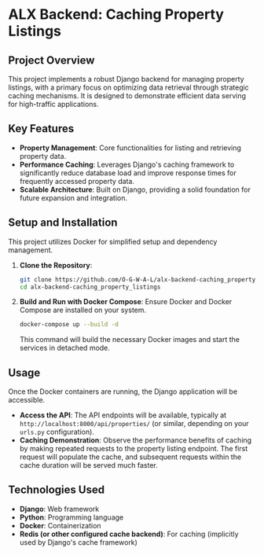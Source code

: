 # ALX Backend: Caching Property Listings

## Project Overview
This project implements a robust Django backend for managing property listings, with a primary focus on optimizing data retrieval through strategic caching mechanisms. It is designed to demonstrate efficient data serving for high-traffic applications.

## Key Features
-   **Property Management**: Core functionalities for listing and retrieving property data.
-   **Performance Caching**: Leverages Django's caching framework to significantly reduce database load and improve response times for frequently accessed property data.
-   **Scalable Architecture**: Built on Django, providing a solid foundation for future expansion and integration.

## Setup and Installation

This project utilizes Docker for simplified setup and dependency management.

1.  **Clone the Repository**:
    ```bash
    git clone https://github.com/O-G-W-A-L/alx-backend-caching_property_listings.git
    cd alx-backend-caching_property_listings
    ```

2.  **Build and Run with Docker Compose**:
    Ensure Docker and Docker Compose are installed on your system.
    ```bash
    docker-compose up --build -d
    ```
    This command will build the necessary Docker images and start the services in detached mode.

## Usage

Once the Docker containers are running, the Django application will be accessible.

-   **Access the API**: The API endpoints will be available, typically at `http://localhost:8000/api/properties/` (or similar, depending on your `urls.py` configuration).
-   **Caching Demonstration**: Observe the performance benefits of caching by making repeated requests to the property listing endpoint. The first request will populate the cache, and subsequent requests within the cache duration will be served much faster.

## Technologies Used
-   **Django**: Web framework
-   **Python**: Programming language
-   **Docker**: Containerization
-   **Redis (or other configured cache backend)**: For caching (implicitly used by Django's cache framework)
